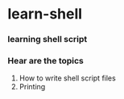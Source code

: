 # learn-shell

### learning shell script
### Hear are the topics

1. How to write shell script files
2. Printing
